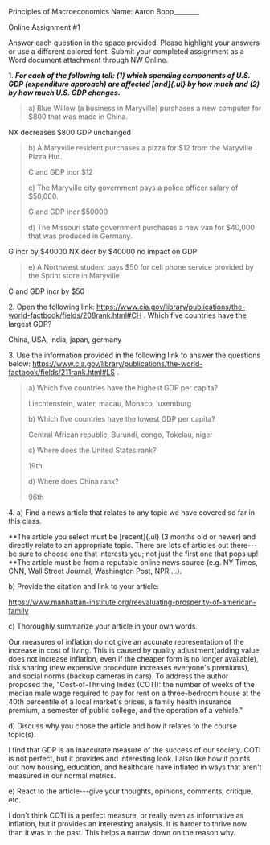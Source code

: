 Principles of Macroeconomics Name: Aaron Bopp\_\_\_\_\_\_\_\_

Online Assignment #1

Answer each question in the space provided. Please highlight your answers or use a different colored font. Submit your completed assignment as a Word document attachment through NW Online.

1\. ***For each of the following tell: (1) which spending components of U.S. GDP (expenditure approach) are affected [and]{.ul} by how much and (2) by how much U.S. GDP changes.***

> a\) Blue Willow (a business in Maryville) purchases a new computer for \$800 that was made in China.

NX decreases \$800 GDP unchanged

> b\) A Maryville resident purchases a pizza for \$12 from the Maryville Pizza Hut.
>
> C and GDP incr \$12
>
> c\) The Maryville city government pays a police officer salary of \$50,000.
>
> G and GDP incr \$50000
>
> d\) The Missouri state government purchases a new van for \$40,000 that was produced in Germany.

G incr by \$40000 NX decr by \$40000 no impact on GDP

> e\) A Northwest student pays \$50 for cell phone service provided by the Sprint store in Maryville.

C and GDP incr by \$50

2\. Open the following link: <https://www.cia.gov/library/publications/the-world-factbook/fields/208rank.html#CH> . Which five countries have the largest GDP?

China, USA, india, japan, germany

3\. Use the information provided in the following link to answer the questions below: <https://www.cia.gov/library/publications/the-world-factbook/fields/211rank.html#LS> .

> a\) Which five countries have the highest GDP per capita?
>
> Liechtenstein, water, macau, Monaco, luxemburg
>
> b\) Which five countries have the lowest GDP per capita?
>
> Central African republic, Burundi, congo, Tokelau, niger
>
> c\) Where does the United States rank?
>
> 19th
>
> d\) Where does China rank?
>
> 96th

4\. a) Find a news article that relates to any topic we have covered so far in this class.

\*\*The article you select must be [recent]{.ul} (3 months old or newer) and directly relate to an appropriate topic. There are lots of articles out there---be sure to choose one that interests you; not just the first one that pops up!\
\*\*The article must be from a reputable online news source (e.g. NY Times, CNN, Wall Street Journal, Washington Post, NPR,...).

b\) Provide the citation and link to your article:

<https://www.manhattan-institute.org/reevaluating-prosperity-of-american-family>

c\) Thoroughly summarize your article in your own words.

Our measures of inflation do not give an accurate representation of the increase in cost of living. This is caused by quality adjustment(adding value does not increase inflation, even if the cheaper form is no longer available), risk sharing (new expensive procedure increases everyone's premiums), and social norms (backup cameras in cars). To address the author proposed the, "Cost-of-Thriving Index (COTI): the number of weeks of the median male wage required to pay for rent on a three-bedroom house at the 40th percentile of a local market's prices, a family health insurance premium, a semester of public college, and the operation of a vehicle."

d\) Discuss why you chose the article and how it relates to the course topic(s).

I find that GDP is an inaccurate measure of the success of our society. COTI is not perfect, but it provides and interesting look. I also like how it points out how housing, education, and healthcare have inflated in ways that aren't measured in our normal metrics.

e\) React to the article---give your thoughts, opinions, comments, critique, etc.

I don't think COTI is a perfect measure, or really even as informative as inflation, but it provides an interesting analysis. It is harder to thrive now than it was in the past. This helps a narrow down on the reason why.
